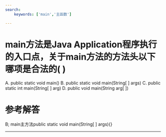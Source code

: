 ```yaml
---
search:
    keywords: ['main','主函数']

---
```



# main方法是Java Application程序执行的入口点，关于main方法的方法头以下哪项是合法的( )

A. public static void main()
B. public static void main(String[ ] args)
C. public static int main(String[ ] arg)
D. public void main(String arg[ ])

# 参考解答

B;
main主方法public static void main(String[ ] args){}

---